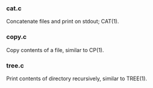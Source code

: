 ### cat.c

Concatenate files and print on stdout; CAT(1).

### copy.c

Copy contents of a file, similar to CP(1).

### tree.c

Print contents of directory recursively, similar to TREE(1).
